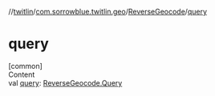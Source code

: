 //[twitlin](../../index.md)/[com.sorrowblue.twitlin.geo](../index.md)/[ReverseGeocode](index.md)/[query](query.md)



# query  
[common]  
Content  
val [query](query.md): [ReverseGeocode.Query](-query/index.md)  



